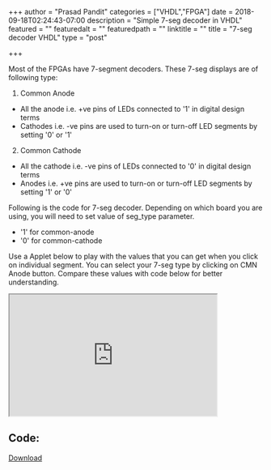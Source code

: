 +++
author = "Prasad Pandit"
categories = ["VHDL","FPGA"]
date = 2018-09-18T02:24:43-07:00
description = "Simple 7-seg decoder in VHDL"
featured = ""
featuredalt = ""
featuredpath = ""
linktitle = ""
title = "7-seg decoder VHDL"
type = "post"

+++

Most of the FPGAs have 7-segment decoders. These 7-seg displays are of following type:

1. Common Anode
  * All the anode i.e. +ve pins of LEDs connected to '1' in digital design terms
  * Cathodes i.e. -ve pins are used to turn-on or turn-off LED segments by setting '0' or '1'
2. Common Cathode
  * All the cathode i.e. -ve pins of LEDs connected to '0' in digital design terms
  * Anodes i.e. +ve pins are used to turn-on or turn-off LED segments by setting '1' or '0'

Following is the code for 7-seg decoder. Depending on which board you are using, you will need to set value of seg_type parameter.

* '1' for common-anode
* '0' for common-cathode

Use a Applet below to play with the values that you can get when you click on individual segment.
You can select your 7-seg type by clicking on CMN Anode button. Compare these values with code below for better understanding.

<iframe src="https://editor.p5js.org/embed/HkL3js_t7" style="width:410px; height:240px;"></iframe>

## Code:
<a class="github-button" href="https://github.com/vhdlcodes/seg7_decoder_vhdl/archive/master.zip" data-icon="octicon-cloud-download" data-size="large" aria-label="Download From GitHub" align="right">Download</a>
<script src="https://gist.github.com/prasadp4009/4a0d58cafa3739eb6f81e164188a05f4.js"></script>

<!-- Place this tag in your head or just before your close body tag. -->
<script async defer src="https://buttons.github.io/buttons.js"></script>
